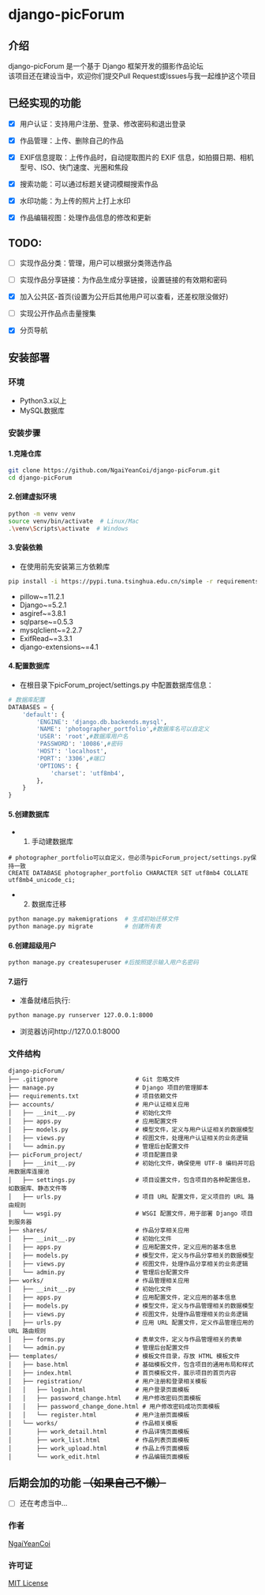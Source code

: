 # django-picForum
## 介绍
django-picForum 是一个基于 Django 框架开发的摄影作品论坛  
该项目还在建设当中，欢迎你们提交Pull Request或Issues与我一起维护这个项目

## 已经实现的功能
- [X] 用户认证：支持用户注册、登录、修改密码和退出登录
- [X] 作品管理：上传、删除自己的作品
- [X] EXIF信息提取：上传作品时，自动提取图片的 EXIF 信息，如拍摄日期、相机型号、ISO、快门速度、光圈和焦段
- [X] 搜索功能：可以通过标题关键词模糊搜索作品
- [X] 水印功能：为上传的照片上打上水印
- [X] 作品编辑视图：处理作品信息的修改和更新


## TODO:
- [ ] 实现作品分类：管理，用户可以根据分类筛选作品
- [ ] 实现作品分享链接：为作品生成分享链接，设置链接的有效期和密码
- [X] 加入公共区-首页(设置为公开后其他用户可以查看，还差权限没做好)
- [ ] 实现公开作品点击量搜集
- [X] 分页导航



## 安装部署

### 环境
- Python3.x以上
- MySQL数据库

### 安装步骤
#### 1.克隆仓库
```bash
git clone https://github.com/NgaiYeanCoi/django-picForum.git
cd django-picForum
```
#### 2.创建虚拟环境
```bash
python -m venv venv
source venv/bin/activate  # Linux/Mac
.\venv\Scripts\activate  # Windows
```
#### 3.安装依赖
- 在使用前先安装第三方依赖库
```bash
pip install -i https://pypi.tuna.tsinghua.edu.cn/simple -r requirements.txt
```

- pillow~=11.2.1
- Django~=5.2.1
- asgiref~=3.8.1
- sqlparse~=0.5.3
- mysqlclient~=2.2.7
- ExifRead~=3.3.1
- django-extensions~=4.1

#### 4.配置数据库
- 在根目录下picForum_project/settings.py 中配置数据库信息：
```python
# 数据库配置
DATABASES = {
    'default': {
        'ENGINE': 'django.db.backends.mysql',
        'NAME': 'photographer_portfolio',#数据库名可以自定义
        'USER': 'root',#数据库用户名
        'PASSWORD': '10086',#密码
        'HOST': 'localhost',
        'PORT': '3306',#端口
        'OPTIONS': {
            'charset': 'utf8mb4',
        },
    }
}
```
#### 5.创建数据库
- 1. 手动建数据库
```mysql
# photographer_portfolio可以自定义，但必须与picForum_project/settings.py保持一致
CREATE DATABASE photographer_portfolio CHARACTER SET utf8mb4 COLLATE utf8mb4_unicode_ci;
```
- 2. 数据库迁移
```bash
python manage.py makemigrations  # 生成初始迁移文件
python manage.py migrate         # 创建所有表
```
#### 6.创建超级用户
```bash
python manage.py createsuperuser #后按照提示输入用户名密码
```

#### 7.运行
- 准备就绪后执行:
```bash
python manage.py runserver 127.0.0.1:8000
```
- 浏览器访问http://127.0.0.1:8000

### 文件结构
```plaintext
django-picForum/
├── .gitignore                      # Git 忽略文件
├── manage.py                       # Django 项目的管理脚本
├── requirements.txt                # 项目依赖文件
├── accounts/                       # 用户认证相关应用
│   ├── __init__.py                 # 初始化文件
│   ├── apps.py                     # 应用配置文件
│   ├── models.py                   # 模型文件，定义与用户认证相关的数据模型
│   ├── views.py                    # 视图文件，处理用户认证相关的业务逻辑
│   └── admin.py                    # 管理后台配置文件
├── picForum_project/               # 项目配置目录
│   ├── __init__.py                 # 初始化文件，确保使用 UTF-8 编码并可启用数据库连接池
│   ├── settings.py                 # 项目设置文件，包含项目的各种配置信息，如数据库、静态文件等
│   ├── urls.py                     # 项目 URL 配置文件，定义项目的 URL 路由规则
│   └── wsgi.py                     # WSGI 配置文件，用于部署 Django 项目到服务器
├── shares/                         # 作品分享相关应用
│   ├── __init__.py                 # 初始化文件
│   ├── apps.py                     # 应用配置文件，定义应用的基本信息
│   ├── models.py                   # 模型文件，定义与作品分享相关的数据模型
│   ├── views.py                    # 视图文件，处理作品分享相关的业务逻辑
│   └── admin.py                    # 管理后台配置文件
├── works/                          # 作品管理相关应用
│   ├── __init__.py                 # 初始化文件
│   ├── apps.py                     # 应用配置文件，定义应用的基本信息
│   ├── models.py                   # 模型文件，定义与作品管理相关的数据模型
│   ├── views.py                    # 视图文件，处理作品管理相关的业务逻辑
│   ├── urls.py                     # 应用 URL 配置文件，定义作品管理应用的 URL 路由规则
│   ├── forms.py                    # 表单文件，定义与作品管理相关的表单
│   └── admin.py                    # 管理后台配置文件
├── templates/                      # 模板文件目录，存放 HTML 模板文件
│   ├── base.html                   # 基础模板文件，包含项目的通用布局和样式
│   ├── index.html                  # 首页模板文件，展示项目的首页内容
│   ├── registration/               # 用户注册和登录相关模板
│   │   ├── login.html              # 用户登录页面模板
│   │   ├── password_change.html    # 用户修改密码页面模板
│   │   ├── password_change_done.html # 用户修改密码成功页面模板
│   │   └── register.html           # 用户注册页面模板
│   └── works/                      # 作品相关模板
│       ├── work_detail.html        # 作品详情页面模板
│       ├── work_list.html          # 作品列表页面模板
│       ├── work_upload.html        # 作品上传页面模板
│       └── work_edit.html          # 作品编辑页面模板
```

## 后期会加的功能 ~~（如果自己不懒）~~
- [ ] 还在考虑当中...

### 作者
[NgaiYeanCoi](https://github.com/NgaiYeanCoi)

### 许可证
[MIT License](https://github.com/NgaiYeanCoi/django-picForum/blob/main/LICENSE)